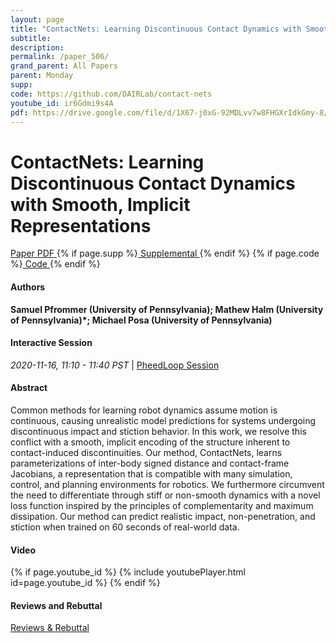 ```yaml
---
layout: page
title: "ContactNets: Learning Discontinuous Contact Dynamics with Smooth, Implicit Representations"
subtitle: 
description:
permalink: /paper_506/
grand_parent: All Papers
parent: Monday
supp: 
code: https://github.com/DAIRLab/contact-nets
youtube_id: ir6Gdmi9s4A
pdf: https://drive.google.com/file/d/1X67-j0xG-92MDLvv7w8FHGXrIdkGmy-8/view
---
```


# ContactNets: Learning Discontinuous Contact Dynamics with Smooth, Implicit Representations

<a href="https://drive.google.com/file/d/1X67-j0xG-92MDLvv7w8FHGXrIdkGmy-8/view" target="_blank" rel="noopener noreferrer" class="btn btn-blue"><i class="fa fa-file-text-o" aria-hidden="true"></i> Paper PDF </a> {% if page.supp %}<a href="" target="_blank" rel="noopener noreferrer" class="btn btn-green"><i class="fa fa-file-text-o" aria-hidden="true"></i> Supplemental </a>{% endif %} {% if page.code %}<a href="https://github.com/DAIRLab/contact-nets" target="_blank" rel="noopener noreferrer" class="btn"><i class="fa fa-github" aria-hidden="true"></i> Code </a>{% endif %} 

#### Authors
**Samuel Pfrommer (University of Pennsylvania); Mathew Halm (University of Pennsylvania)*; Michael Posa (University of Pennsylvania)**

#### Interactive Session
<em>2020-11-16, 11:10 - 11:40 PST </em> | <a href="https://pheedloop.com/corl2020/virtual/?page=sessions&section=SESDKK6NB9PPDRMVU" target="_blank" rel="noopener noreferrer"> PheedLoop Session <i class="fa fa-external-link" aria-hidden="true"></i> </a> 

#### Abstract
Common methods for learning robot dynamics assume motion is continuous, causing unrealistic model predictions for systems undergoing discontinuous impact and stiction behavior. In this work, we resolve this conflict with a smooth, implicit encoding of the structure inherent to contact-induced discontinuities. Our method, ContactNets, learns parameterizations of inter-body signed distance and contact-frame Jacobians, a representation that is compatible with many simulation, control, and planning environments for robotics. We furthermore circumvent the need to differentiate through stiff or non-smooth dynamics with a novel loss function inspired by the principles of complementarity and maximum dissipation. Our method can predict realistic impact, non-penetration, and stiction when trained on 60 seconds of real-world data.

#### Video
{% if page.youtube_id %}
{% include youtubePlayer.html id=page.youtube_id %}
{% endif %}

#### Reviews and Rebuttal
<a href="https://drive.google.com/file/d/1034c36z6XdFmMXURoremDgEP5t3Rcc69/view" target="_blank" rel="noopener noreferrer" class="btn btn-purple"><i class="fa fa-pencil-square-o" aria-hidden="true"></i> Reviews & Rebuttal </a>

